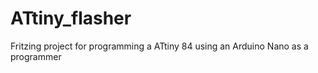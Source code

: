 # ATtiny_flasher
Fritzing project for programming a ATtiny 84 using an Arduino Nano as a programmer
